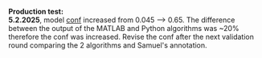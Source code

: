 **Production test:** <br>
**5.2.2025**, model <u>conf</u> increased from 0.045 --> 0.65. The difference between the output of the MATLAB and Python algorithms was ~20% therefore the conf was increased. Revise the conf after the next validation round comparing the 2 algorithms and Samuel's annotation.

